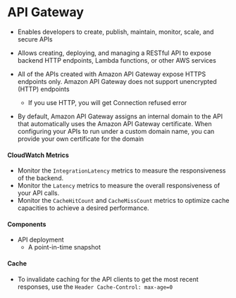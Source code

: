 # API Gateway

- Enables developers to create, publish, maintain, monitor, scale, and secure APIs

- Allows creating, deploying, and managing a RESTful API to expose backend HTTP endpoints, Lambda functions, or other AWS services

- All of the APIs created with Amazon API Gateway expose HTTPS endpoints only. Amazon API Gateway does not support unencrypted (HTTP) endpoints
	- If you use HTTP, you will get Connection refused error

- By default, Amazon API Gateway assigns an internal domain to the API that automatically uses the Amazon API Gateway certificate. When configuring your APIs to run under a custom domain name, you can provide your own certificate for the domain

#### CloudWatch Metrics
- Monitor the `IntegrationLatency` metrics to measure the responsiveness of the backend.
- Monitor the `Latency` metrics to measure the overall responsiveness of your API calls.
 - Monitor the `CacheHitCount` and `CacheMissCount` metrics to optimize cache capacities to achieve a desired performance.

#### Components
- API deployment
	- A point-in-time snapshot


#### Cache

- To invalidate caching for the API clients to get the most recent responses, use the `Header Cache-Control: max-age=0`